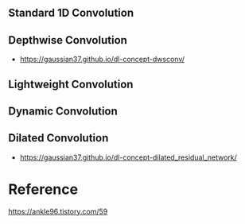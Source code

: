 ## Standard 1D Convolution

## Depthwise Convolution

- https://gaussian37.github.io/dl-concept-dwsconv/

## Lightweight Convolution

## Dynamic Convolution

## Dilated Convolution
- https://gaussian37.github.io/dl-concept-dilated_residual_network/

# Reference
https://ankle96.tistory.com/59
